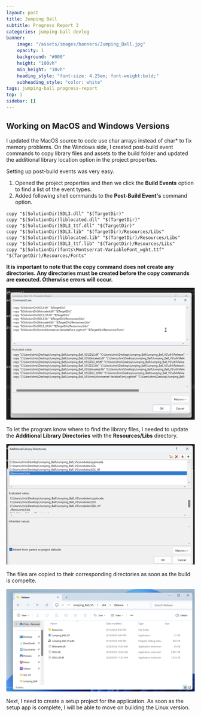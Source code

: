 ```yaml
---
layout: post
title: Jumping Ball
subtitle: Progress Report 3
categories: jumping-ball devlog
banner:
    image: "/assets/images/banners/Jumping_Ball.jpg"
    opacity: 1
    background: "#000"
    height: "100vh"
    min_height: "38vh"
    heading_style: "font-size: 4.25em; font-weight:bold;"
    subheading_style: "color: white"
tags: jumping-ball progress-report
top: 1
sidebar: []
---
```


## Working on MacOS and Windows Versions

I updated the MacOS source to code use char arrays instead of char* to fix memory problems.
On the Windows side, I created post-build event commands to copy library files and assets to the 
build folder and updated the additional library location option in the project properties.

Setting up post-build events was very easy.

1. Opened the project properties and then we click the **Build Events** option to find a list of the event types.
2. Added following shell commands to the **Post-Build Event's** command option.

```shell
copy "$(SolutionDir)SDL3.dll" "$(TargetDir)"
copy "$(SolutionDir)liblocated.dll" "$(TargetDir)"
copy "$(SolutionDir)SDL3_ttf.dll" "$(TargetDir)"
copy "$(SolutionDir)SDL3.lib" "$(TargetDir)/Resources/Libs"
copy "$(SolutionDir)liblocated.lib" "$(TargetDir)/Resources/Libs"
copy "$(SolutionDir)SDL3_ttf.lib" "$(TargetDir)/Resources/Libs"
copy "$(SolutionDir)fonts\Montserrat-VariableFont_wght.ttf" "$(TargetDir)/Resources/Fonts"
```
**It is important to note that the copy command does not create any directories. Any directories must 
be created before the copy commands are executed. Otherwise errors will occur.**

![This is a screenshot of Visual Studio showing how the shell commands have been set up in the post-build event option.](/assets/images/jumping-ball-screenshot-for-blog-2.png)

To let the program know where to find the library files, I needed to update the **Additional Library Directories** 
with the **Resources/Libs** directory.

![This is a screenshot of Visual Studio showing the updated additional library option with the new directory.](/assets/images/jumping-ball-screenshot-for-blog-1.png)

The files are copied to their corresponding directories as soon as the build is compelte.

![This is a screenshot of the Windows file explorer that shows all the files neatly placed in the target directory](/assets/images/jumping-ball-screenshot-for-blog-3.png)

Next, I need to create a setup project for the application. As soon as the setup app is complete, I will be able to move on building the 
Linux version.